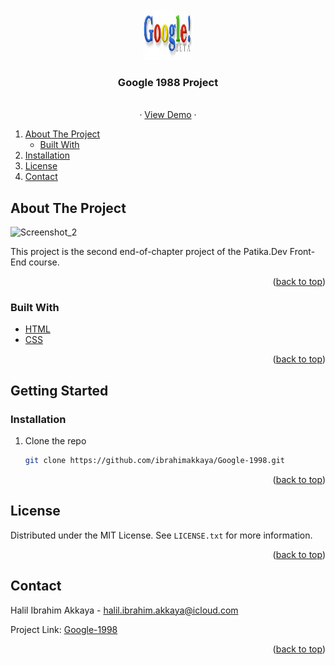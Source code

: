 <!-- PROJECT LOGO -->
<br />
<div align="center">
    <img src="images/google.jpg" alt="Logo" width="80" height="80">

  <h3 align="center">Google 1988 Project</h3>

  <p align="center">
    <br>
    ·
    <a href="https://ibrahimakkaya.github.io/Google-1998/">View Demo</a>
    ·
  </p>
</div>



<!-- TABLE OF CONTENTS -->
  <ol>
    <li>
      <a href="#about-the-project">About The Project</a>
      <ul>
        <li><a href="#built-with">Built With</a></li>
      </ul>
    </li>
    <li><a href="#installation">Installation</a></li>
    <li><a href="#license">License</a></li>
    <li><a href="#contact">Contact</a></li>

  </ol>
</details>



<!-- ABOUT THE PROJECT -->
## About The Project

![Screenshot_2](https://user-images.githubusercontent.com/71381757/146524228-20635e13-e73d-4342-9967-4ad4d64adbd5.png)



This project is the second end-of-chapter project of the Patika.Dev Front-End course.


<p align="right">(<a href="#top">back to top</a>)</p>



### Built With


* [HTML](https://developer.mozilla.org/en-US/docs/Web/HTML?retiredLocale=eng)
* [CSS](https://developer.mozilla.org/en-US/docs/Web/CSS?retiredLocale=tr)

<p align="right">(<a href="#top">back to top</a>)</p>


<!-- GETTING STARTED -->
## Getting Started

### Installation



1. Clone the repo

   ```sh
   git clone https://github.com/ibrahimakkaya/Google-1998.git
   ```


<p align="right">(<a href="#top">back to top</a>)</p>


<!-- LICENSE -->
## License

Distributed under the MIT License. See `LICENSE.txt` for more information.

<p align="right">(<a href="#top">back to top</a>)</p>


<!-- CONTACT -->
## Contact

Halil Ibrahim Akkaya -  halil.ibrahim.akkaya@icloud.com

Project Link: [Google-1998](https://github.com/ibrahimakkaya/Google-1998)

<p align="right">(<a href="#top">back to top</a>)</p>
